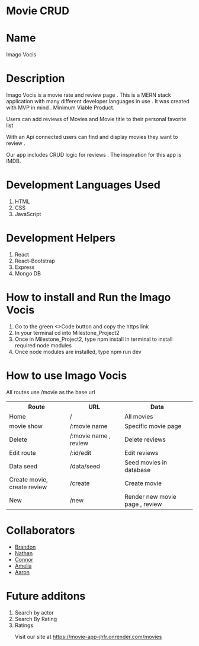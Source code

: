 # Movie CRUD

<h1>Name</h1>
Imago Vocis

<h1>Description</h1>
<p>Imago Vocis is a movie rate and review page . This is a MERN stack application with many different developer languages in use . It was created with MVP in mind . Minimum Viable Product.

Users can add reviews of Movies and Movie title to their personal favorite list

With an Api connected users can find and display movies they want to review .

Our app  includes CRUD logic for reviews .
The inspiration for this app is IMDB. </p>

<h1>Development Languages Used</h1>
<ol>
<li>HTML</li>
<li>CSS</li>
<li>JavaScript</li>
</ol>

<h1>Development Helpers</h1>
<ol>
<li>React</li>
<li>React-Bootstrap</h1>
<li>Express</li>
<li>Mongo DB</li>
</ol>

<h1>How to install and Run the Imago Vocis</h1>
<ol>
<li>Go to the green <>Code button and copy the https link </li>
<li>In your terminal cd into Milestone_Project2</li>
<li>Once in Milestone_Project2, type npm install in terminal to install required node modules</li>
<li>Once node modules are installed, type npm run dev</li>
</ol>

<h1>How to use Imago Vocis</h1>
<p>All routes use /movie as the base url</p>
<table>
<tr>
<th>Route</th>
<th>URL</th>
<th>Data</th>
</tr>

<tr>
<td>Home</td>
<td>/</td>
<td>All movies</td>
</tr>

<tr>
<td> movie show</td>
<td>/:movie name</td>
<td>Specific movie page</td>
</tr>
<tr>
<td>Delete</td>
<td>/:movie name , review </td>
<td>Delete reviews</td>
</tr>

<tr>
<td>Edit route</td>
<td>/:id/edit</td>
<td>Edit reviews</td>
</tr>

<tr>
<td>Data seed</td>
<td>/data/seed</td>
<td>Seed movies in database</td>
</tr>

<tr>
<td>Create movie, create review</td>
<td>/create</td>
<td>Create movie</td>
</tr>

<tr>
<td>New</td>
<td>/new</td>
<td>Render new movie page , review</td>
</tr>
</table>

<h1>Collaborators</h1>
<ul>
<li><a href='https://www.linkedin.com/in/brandon-life/'>Brandon</a></li>
<li><a href='https://www.linkedin.com/in/nathaniel-mauney-2445b6179/'>Nathan</a></li>
<li><a href='https://www.linkedin.com/in/conor-panuccio-315289275/'>Connor</a></li>
<li><a href='https://www.linkedin.com/in/amelia-greve-29155b141/'>Amelia</a></li>
<li><a href='https://www.linkedin.com/in/aaron-nash-512796272/'>Aaron</a></li>
</ul>
<h1>Future additons</h1>
<ol>
<li> Search by actor</li>
<li>Search By Rating</li>
<li>Ratings</li>

Visit our site at https://movie-app-jhfr.onrender.com/movies